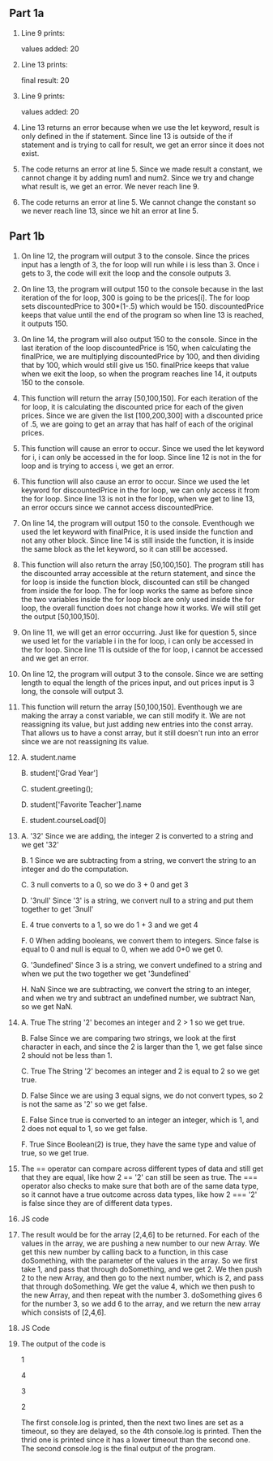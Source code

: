 ## Part 1a
1. Line 9 prints:
   
   values added: 20

2. Line 13 prints:
   
   final result: 20

3. Line 9 prints:

    values added: 20

4. Line 13 returns an error because when we use the let keyword, result is only defined in the if statement. Since line 13 is outside of the if statement and is trying to call for result, we get an error since it does not exist. 

5. The code returns an error at line 5. Since we made result a constant, we cannot change it by adding num1 and num2. Since we try and change what result is, we get an error. We never reach line 9.

6. The code returns an error at line 5. We cannot change the constant so we never reach line 13, since we hit an error at line 5. 

## Part 1b
1. On line 12, the program will output 3 to the console. Since the prices input has a length of 3, the for loop will run while i is less than 3. Once i gets to 3, the code will exit the loop and the console outputs 3.

2. On line 13, the program will output 150 to the console because in the last iteration of the for loop, 300 is going to be the prices[i]. The for loop sets discountedPrice to 300*(1-.5) which would be 150. discountedPrice keeps that value until the end of the program so when line 13 is reached, it outputs 150.

3. On line 14, the program will also output 150 to the console. Since in the last iteration of the loop discountedPrice is 150, when calculating the finalPrice, we are multiplying discountedPrice by 100, and then dividing that by 100, which would still give us 150. finalPrice keeps that value when we exit the loop, so when the program reaches line 14, it outputs 150 to the console. 

4. This function will return the array [50,100,150]. For each iteration of the for loop, it is calculating the discounted price for each of the given prices. Since we are given the list [100,200,300] with a discounted price of .5, we are going to get an array that has half of each of the original prices.

5. This function will cause an error to occur. Since we used the let keyword for i, i can only be accessed in the for loop. Since line 12 is not in the for loop and is trying to access i, we get an error.

6. This function will also cause an error to occur. Since we used the let keyword for discountedPrice in the for loop, we can only access it from the for loop. Since line 13 is not in the for loop, when we get to line 13, an error occurs since we cannot access discountedPrice. 

7. On line 14, the program will output 150 to the console. Eventhough we used the let keyword with finalPrice, it is used inside the function and not any other block. Since line 14 is still inside the function, it is inside the same block as the let keyword, so it can still be accessed. 

8. This function will also return the array [50,100,150]. The program still has the discounted array accessible at the return statement, and since the for loop is inside the function block, discounted can still be changed from inside the for loop. The for loop works the same as before since the two variables inside the for loop block are only used inside the for loop, the overall function does not change how it works. We will still get the output [50,100,150].

9. On line 11, we will get an error occurring. Just like for question 5, since we used let for the variable i in the for loop, i can only be accessed in the for loop. Since line 11 is outside of the for loop, i cannot be accessed and we get an error. 

10. On line 12, the program will output 3 to the console. Since we are setting length to equal the length of the prices input, and out prices input is 3 long, the console will output 3.

11. This function will return the array [50,100,150]. Eventhough we are making the array a const variable, we can still modify it. We are not reassigning its value, but just adding new entries into the const array. That allows us to have a const array, but it still doesn't run into an error since we are not reassigning its value.

12. A. student.name

    B. student['Grad Year']

    C. student.greeting();

    D. student['Favorite Teacher'].name

    E. student.courseLoad[0]

13. A. '32'     Since we are adding, the integer 2 is converted to a string and we get '32'
    
    B. 1    Since we are subtracting from a string, we convert the string to an integer and do the computation.

    C. 3    null converts to a 0, so we do 3 + 0 and get 3

    D. '3null'     Since '3' is a string, we convert null to a string and put them together to get '3null'

    E. 4        true converts to a 1, so we do 1 + 3 and we get 4

    F. 0        When adding booleans, we convert them to integers. Since false is equal to 0 and null is equal to 0, when we add 0+0 we get 0.

    G. '3undefined'     Since 3 is a string, we convert undefined to a string and when we put the two together we get '3undefined'

    H. NaN      Since we are subtracting, we convert the string to an integer, and when we try and subtract an undefined number, we subtract Nan, so we get NaN.

14. A. True     The string '2' becomes an integer and 2 > 1 so we get true.

    B. False    Since we are comparing two strings, we look at the first character in each, and since the 2 is larger than the 1, we get false since 2 should not be less than 1.

    C. True     The String '2' becomes an integer and 2 is equal to 2 so we get true.

    D. False    Since we are using 3 equal signs, we do not convert types, so 2 is not the same as '2' so we get false.

    E. False    Since true is converted to an integer an integer, which is 1, and 2 does not equal to 1, so we get false.

    F. True     Since Boolean(2) is true, they have the same type and value of true, so we get true.

15. The == operator can compare across different types of data and still get that they are equal, like how 2 == '2' can still be seen as true. The === operator also checks to make sure that both are of the same data type, so it cannot have a true outcome across data types, like how 2 === '2' is false since they are of different data types.

16. JS code

17. The result would be for the array [2,4,6] to be returned. For each of the values in the array, we are pushing a new number to our new Array. We get this new number by calling back to a function, in this case doSomething, with the parameter of the values in the array. So we first take 1, and pass that through doSomething, and we get 2. We then push 2 to the new Array, and then go to the next number, which is 2, and pass that through doSomething. We get the value 4, which we then push to the new Array, and then repeat with the number 3. doSomething gives 6 for the number 3, so we add 6 to the array, and we return the new array which consists of [2,4,6].

18. JS Code
 
19. The output of the code is 
    
    1

    4

    3

    2

    The first console.log is printed, then the next two lines are set as a timeout, so they are delayed, so the 4th console.log is printed. Then the thrid one is printed since it has a lower timeout than the second one. The second console.log is the final output of the program.

